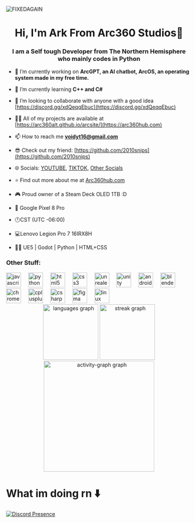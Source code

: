 ![FIXEDAGAIN](https://github.com/user-attachments/assets/988d59f7-cf53-4c30-bdf5-b9aa43a50cd1)

<h1 align="center">Hi, I'm Ark From Arc360 Studios👋</h1>
<h3 align="center">I am a Self tough Developer from The Northern Hemisphere who mainly codes in Python</h3>

- 🔭 I’m currently working on **ArcGPT, an AI chatbot, ArcOS, an operating system made in my free time.**

- 🌱 I’m currently learning **C++ and C#**

- 👯 I’m looking to collaborate with anyone with a good idea [https://discord.gg/xdQeqqEbuc](https://discord.gg/xdQeqqEbuc)

- 👨‍💻 All of my projects are available at [https://arc360alt.github.io/arcsite/](https://arc360hub.com)

- 📫 How to reach me **voidyt16@gmail.com**

- 😎 Check out my friend: [https://github.com/2010snips](https://github.com/2010snips)

- 🌐 Socials: [YOUTUBE](https://www.youtube.com/@Arc360), [TIKTOK](https://www.tiktok.com/@arc360yt), [Other Socials](https://www.arc360.xyz)

- ⭐ Find out more about me at [Arc360hub.com](https://arc360hub.com)

- 🎮 Proud owner of a Steam Deck OLED 1TB :D

- 📱 Google Pixel 8 Pro

- 🕛CST (UTC -06:00)

- 💻Lenovo Legion Pro 7 16IRX8H

- 🧑‍💻 UE5 | Godot | Python | HTML+CSS

<h3 align="left">Other Stuff:</h3>
<div align="left">
  <img src="https://cdn.jsdelivr.net/gh/devicons/devicon/icons/javascript/javascript-original.svg" height="40" alt="javascript logo"  />
  <img width="12" />
  <img src="https://cdn.jsdelivr.net/gh/devicons/devicon/icons/python/python-original.svg" height="40" alt="python logo"  />
  <img width="12" />
  <img src="https://cdn.jsdelivr.net/gh/devicons/devicon/icons/html5/html5-original.svg" height="40" alt="html5 logo"  />
  <img width="12" />
  <img src="https://cdn.jsdelivr.net/gh/devicons/devicon/icons/css3/css3-original.svg" height="40" alt="css3 logo"  />
  <img width="12" />
  <img src="https://cdn.jsdelivr.net/gh/devicons/devicon/icons/unrealengine/unrealengine-original.svg" height="40" alt="unrealengine logo"  />
  <img width="12" />
  <img src="https://cdn.jsdelivr.net/gh/devicons/devicon/icons/unity/unity-original.svg" height="40" alt="unity logo"  />
  <img width="12" />
  <img src="https://cdn.jsdelivr.net/gh/devicons/devicon/icons/android/android-original.svg" height="40" alt="android logo"  />
  <img width="12" />
  <img src="https://cdn.jsdelivr.net/gh/devicons/devicon/icons/blender/blender-original.svg" height="40" alt="blender logo"  />
  <img width="12" />
  <img src="https://cdn.jsdelivr.net/gh/devicons/devicon/icons/chrome/chrome-original.svg" height="40" alt="chrome logo"  />
  <img width="12" />
  <img src="https://cdn.jsdelivr.net/gh/devicons/devicon/icons/cplusplus/cplusplus-original.svg" height="40" alt="cplusplus logo"  />
  <img width="12" />
  <img src="https://cdn.jsdelivr.net/gh/devicons/devicon/icons/csharp/csharp-original.svg" height="40" alt="csharp logo"  />
  <img width="12" />
  <img src="https://cdn.jsdelivr.net/gh/devicons/devicon/icons/figma/figma-original.svg" height="40" alt="figma logo"  />
  <img width="12" />
  <img src="https://cdn.jsdelivr.net/gh/devicons/devicon/icons/linux/linux-original.svg" height="40" alt="linux logo"  />
</div>

<div align="center">
  <img src="https://github-readme-stats.vercel.app/api/top-langs?username=arc360alt&locale=en&hide_title=false&layout=compact&card_width=320&langs_count=5&theme=dracula&hide_border=false&order=2" height="150" alt="languages graph"  /> 
  <img src="https://streak-stats.demolab.com?user=arc360alt&locale=en&mode=daily&theme=dracula&hide_border=false&border_radius=5&order=3" height="150" alt="streak graph"  />
  <img src="https://github-readme-activity-graph.vercel.app/graph?username=arc360alt&radius=16&theme=react&area=true&order=5" height="300" alt="activity-graph graph"  />
</div>

# What im doing rn ⬇️

[![Discord Presence](https://lanyard.cnrad.dev/api/719973177954140210)](https://discord.com/users/:719973177954140210)

###
